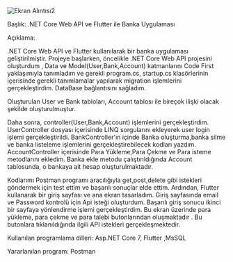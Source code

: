 ![Ekran Alıntısı2](https://github.com/Aybukehso/ErpaTask/assets/115698658/9b1cd4e4-e362-41b7-850e-69c5515ed89e)



Başlık: .NET Core Web API ve Flutter ile Banka Uygulaması

Açıklama:

.NET Core Web API ve Flutter kullanılarak bir banka uygulaması geliştirilmiştir. Projeye başlarken, öncelikle .NET Core Web API projesini oluşturdum , Data ve Model(User,Bank,Account)  katmanlarını Code First yaklaşımıyla tanımladım ve gerekli program.cs, startup.cs klasörlerinin içerisinde gerekli tanımlamalar yapılarak migration işlemlerini gerçekleştirdim. DataBase bağlantısını sağladım.


Oluşturulan User ve Bank tabloları, Account tablosı ile bireçok ilişki olacak şekilde oluşturulmuştur.

Daha sonra, controller(User,Bank,Account) işlemlerini gerçekleştirdim. UserController dosyası içerisinde LINQ sorgularını ekleyerek user login işlemi gerçekleştirildi. BankController'ın içinde Banka oluşturma,banka silme ve banka listeleme işlemlerini gerçekleştirebilecek kodları yazdım. AccountController içerisinde Para Yükleme,Para Çekme ve Para isteme metodlarını ekledim. Banka ekle metodu çalıştırıldığında Account tablosunda, o bankaya ait hesap oluşturulmaktadır. 

Kodlarımı Postman programı aracılığıyla  get,post,delete gibi istekleri göndermek için test ettim ve başarılı sonuçlar elde ettim. Ardından, Flutter kullanarak bir giriş sayfası ve ana ekran tasarladım. Giriş sayfasında email ve Password kontrolü için Api isteği oluşturdum. Başarılı giriş sonucu ikinci bir sayfaya yönlendirme işlemi gerçekleştirdim. Bu ekran üzerinde para yükleme, para çekme ve para talebi butonlarından oluşmaktadır . Bu butonlara tıklanıldığında ilgili API istekleri gerçekleşmektedir.

Kullanılan programlama dilleri:
Asp.NET Core 7, Flutter ,MsSQL

Yararlanılan program:
Postman 
